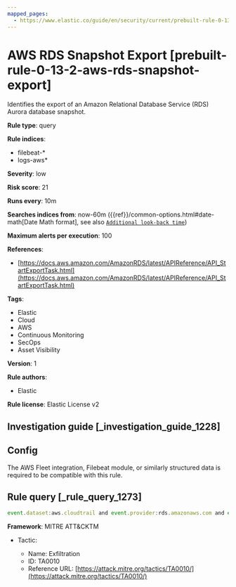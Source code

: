 ```yaml
---
mapped_pages:
  - https://www.elastic.co/guide/en/security/current/prebuilt-rule-0-13-2-aws-rds-snapshot-export.html
---
```


# AWS RDS Snapshot Export [prebuilt-rule-0-13-2-aws-rds-snapshot-export]

Identifies the export of an Amazon Relational Database Service (RDS) Aurora database snapshot.

**Rule type**: query

**Rule indices**:

* filebeat-*
* logs-aws*

**Severity**: low

**Risk score**: 21

**Runs every**: 10m

**Searches indices from**: now-60m ({{ref}}/common-options.html#date-math[Date Math format], see also [`Additional look-back time`](docs-content://solutions/security/detect-and-alert/create-detection-rule.md#rule-schedule))

**Maximum alerts per execution**: 100

**References**:

* [https://docs.aws.amazon.com/AmazonRDS/latest/APIReference/API_StartExportTask.html](https://docs.aws.amazon.com/AmazonRDS/latest/APIReference/API_StartExportTask.html)

**Tags**:

* Elastic
* Cloud
* AWS
* Continuous Monitoring
* SecOps
* Asset Visibility

**Version**: 1

**Rule authors**:

* Elastic

**Rule license**: Elastic License v2

## Investigation guide [_investigation_guide_1228]

## Config

The AWS Fleet integration, Filebeat module, or similarly structured data is required to be compatible with this rule.

## Rule query [_rule_query_1273]

```js
event.dataset:aws.cloudtrail and event.provider:rds.amazonaws.com and event.action:StartExportTask and event.outcome:success
```

**Framework**: MITRE ATT&CKTM

* Tactic:

    * Name: Exfiltration
    * ID: TA0010
    * Reference URL: [https://attack.mitre.org/tactics/TA0010/](https://attack.mitre.org/tactics/TA0010/)



